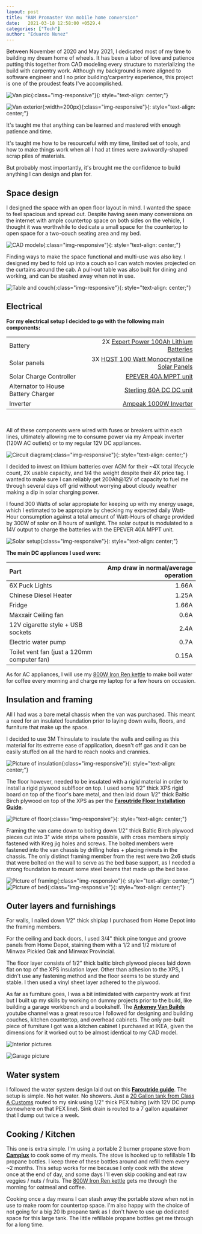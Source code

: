 ```yaml
---
layout: post
title: "RAM Promaster Van mobile home conversion"
date:   2021-03-18 12:58:00 +0529.4
categories: ["Tech"]
author: "Eduardo Nunez"
---
```


Between November of 2020 and May 2021, I dedicated most of my time to building my dream home of wheels. It has been a labor of love and patience putting this together from CAD modeling every structure to materializing the build with carpentry work. Although my background is more aligned to software engineer and I no prior building/carpentry experience, this project is one of the proudest feats I've accomplished.

![Van pic](/posts-photos/VANLIFE/7.jpeg){:class="img-responsive"}{: style="text-align: center;"}

![Van exterior](/posts-photos/VANLIFE/10.jpeg){:width=200px}{:class="img-responsive"}{: style="text-align: center;"}

It's taught me that anything can be learned and mastered with enough patience and time. 

It's taught me how to be resourceful with my time, limited set of tools, and how to make things work when all I had at times were awkwardly-shaped scrap piles of materials.

But probably most importantly, it's brought me the confidence to build anything I can design and plan for.

## Space design

I designed the space with an open floor layout in mind. I wanted the space to feel spacious and spread out. Despite having seen many conversions on the internet with ample countertop space on both sides on the vehicle, I thought it was worthwhile to dedicate a small space for the countertop to open space for a two-couch seating area and my bed. 

![CAD models](/posts-photos/VANLIFE/CAD_ALL.jpg){:class="img-responsive"}{: style="text-align: center;"}

Finding ways to make the space functional and multi-use was also key. I designed my bed to fold up into a couch so I can watch movies projected on the curtains around the cab. A pull-out table was also built for dining and working, and can be stashed away when not in use.

![Table and couch](/posts-photos/VANLIFE/building-wip.jpeg){:class="img-responsive"}{: style="text-align: center;"}

## Electrical

<b>For my electrical setup I decided to go with the following main components:</b>

|      |             |
| :--- | ---:        |
| Battery | 2X [Expert Power 100Ah Lithium Batteries](https://www.amazon.com/ExpertPower-Rechargeable-2500-7000-lifetime-Applications/dp/B07X4Z8FML) |
| Solar panels | 3X [HQST 100 Watt Monocrystalline Solar Panels](https://www.amazon.com/HQST-Monocrystalline-Efficiency-Charging-Applications/dp/B08SVXMK3V) |
| Solar Charge Controller | [EPEVER 40A MPPT unit](https://www.amazon.com/EPEVER-Controller-Regulator-Backlight-Lead-Acid/dp/B077HHYYHT) |
| Alternator to House Battery Charger | [Sterling 60A DC DC unit](https://www.amazon.com/Sterling-BB1260-12-Volt-60-Amps/dp/B071RKX5W2) |
| Inverter | [Ampeak 1000W Inverter](https://www.amazon.com/Ampeak-Inverter-Converter-Outlets-Modified/dp/B071NZ8DSB) |

<br/>

All of these components were wired with fuses or breakers within each lines, ultimately allowing me to consume power via my Ampeak inverter (120W AC outlets) or to my regular 12V DC appliances.

![Circuit diagram](/posts-photos/VANLIFE/circuit.png){:class="img-responsive"}{: style="text-align: center;"}

I decided to invest on lithium batteries over AGM for their ~4X total lifecycle count, 2X usable capacity, and 1/4 the weight despite their 4X price tag. I wanted to make sure I can reliably get 200Ah@12V of capacity to fuel me through several days off grid without worrying about cloudy weather making a dip in solar charging power.

I found 300 Watts of solar appropiate for keeping up with my energy usage, which I estimated to be appropiate by checking my expected daily Watt-Hour consumption against a total amount of Watt-Hours of charge provided by 300W of solar on 8 hours of sunlight. The solar output is modulated to a 14V output to charge the batteries with the EPEVER 40A MPPT unit.

![Solar setup](/posts-photos/VANLIFE/roof.gif){:class="img-responsive"}{: style="text-align: center;"}

<b>The main DC appliances I used were:</b>

| Part | Amp draw in normal/average operation |
| :--- | ---:        |
| 6X Puck Lights | 1.66A |
| Chinese Diesel Heater | 1.25A |
| Fridge | 1.66A |
| Maxxair Ceiling fan | 0.6A |
| 12V cigarette style + USB sockets | 2.4A |
| Electric water pump | 0.7A |
| Toilet vent fan (just a 120mm computer fan) | 0.15A |

As for AC appliances, I will use my [800W Iron Ren kettle](https://www.amazon.com/Portable-Electric-Kettle-Travel-Stainless/dp/B07DMVV475) to make boil water for coffee every morning and charge my laptop for a few hours on occasion.

## Insulation and framing

All I had was a bare metal chassis when the van was purchased. This meant a need for an insulated foundation prior to laying down walls, floors, and furniture that make up the space.

I decided to use 3M Thinsulate to insulate the walls and ceiling as this material for its extreme ease of application, doesn't off gas and it can be easily stuffed on all the hard to reach nooks and crannies.

![Picture of insulation](/posts-photos/VANLIFE/framing0.jpeg){:class="img-responsive"}{: style="text-align: center;"}

The floor however, needed to be insulated with a rigid material in order to install a rigid plywood sublfloor on top. I used some 1/2" thick XPS rigid board on top of the floor's bare metal, and then laid down 1/2" thick Baltic Birch plywood on top of the XPS as per the <b>[Faroutride Floor Installation Guide](https://faroutride.com/floor-installation/)</b>.

![Picture of floor](/posts-photos/VANLIFE/floor_insulation.jpeg){:class="img-responsive"}{: style="text-align: center;"}

Framing the van came down to bolting down 1/2" thick Baltic Birch plywood pieces cut into 3" wide strips where possible, with cross members simply fastened with Kreg jig holes and screws. The bolted members were fastened into the van chassis by drilling holes + placing rivnuts in the chassis. The only distinct framing member from the rest were two 2x6 studs that were bolted on the wall to serve as the bed base support, as I needed a strong foundation to mount some steel beams that made up the bed base.

![Picture of framing](/posts-photos/VANLIFE/framing3.jpeg){:class="img-responsive"}{: style="text-align: center;"}
![Picture of bed](/posts-photos/VANLIFE/furnish3.jpeg){:class="img-responsive"}{: style="text-align: center;"}

## Outer layers and furnishings

For walls, I nailed down 1/2" thick shiplap I purchased from Home Depot into the framing members.

For the ceiling and back doors, I used 3/4" thick pine tongue and groove panels from Home Depot, staining them with a 1/2 and 1/2 mixture of Minwax Pickled Oak and Minwax Provincial.

The floor layer consists of 1/2" thick baltic birch plywood pieces laid down flat on top of the XPS insulation layer. Other than adhesion to the XPS, I didn't use any fastening method and the floor seems to be sturdy and stable. I then used a vinyl sheet layer adhered to the plywood.

As far as furniture goes, I was a bit intimidated with carpentry work at first but I built up my skills by working on dummy projects prior to the build, like building a garage workbench and a bookshelf. The <b>[Ankeney Van Builds](https://www.youtube.com/channel/UCblE9bB30z5gJi98t4uCXnw)</b> youtube channel was a great resource I followed for designing and building couches, kitchen countertop, and overhead cabinets. The only pre-built piece of furniture I got was a kitchen cabinet I purchased at IKEA, given the dimensions for it worked out to be almost identical to my CAD model.

![Interior pictures](/posts-photos/VANLIFE/6.jpeg)

![Garage picture](/posts-photos/VANLIFE/2.jpeg)

## Water system

I followed the water system design laid out on this <b>[Faroutride guide](https://faroutride.com/water-system/)</b>. The setup is simple. No hot water. No showers. Just a [20 Gallon tank from Class A Customs](https://www.amazon.com/Class-Customs-T-2000-Gallon-Approved/dp/B07659973Z) routed to my sink using 1/2" thick PEX tubing (with 12V DC pump somewhere on that PEX line). Sink drain is routed to a 7 gallon aquatainer that I dump out twice a week.

## Cooking / Kitchen

This one is extra simple. I'm using a portable 2 burner propane stove from <b>[Camplux](https://www.amazon.com/dp/B0863RHXZY)</b> to cook some of my meals. The stove is hooked up to refillable 1 lb propane bottles. I keep three of these bottles around and refill them every ~2 months. This setup works for me because I only cook with the stove once at the end of day, and some days I'll even skip cooking and eat raw veggies / nuts / fruits. The [800W Iron Ren kettle](https://www.amazon.com/Portable-Electric-Kettle-Travel-Stainless/dp/B07DMVV475) gets me through the morning for oatmeal and coffee.

Cooking once a day means I can stash away the portable stove when not in use to make room for countertop space. I'm also happy with the choice of not going for a big 20 lb propane tank as I don't have to use up dedicated space for this large tank. The little refillable propane bottles get me through for a long time.